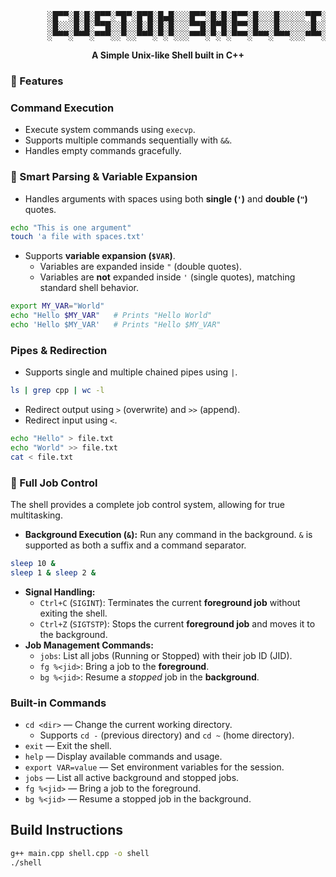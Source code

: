 <p align="center">
<pre>
       ░█▀▀░█░█░█▀▀░▀█▀░█▀█░█▄█░░░█▀▀░█░█░█▀▀░█░░░█░░░░░▀█▀░█▀█░░░█▀▀░█▀█░█▀█
       ░█░░░█░█░▀▀█░░█░░█░█░█░█░░░▀▀█░█▀█░█▀▀░█░░░█░░░░░░█░░█░█░░░█░░░█▀▀░█▀▀
       ░▀▀▀░▀▀▀░▀▀▀░░▀░░▀▀▀░▀░▀░░░▀▀▀░▀░▀░▀▀▀░▀▀▀░▀▀▀░░░▀▀▀░▀░▀░░░▀▀▀░▀░░░▀░░
</pre>
</p>

<p align="center">
<b>A Simple Unix-like Shell built in C++</b>
</p>

### 🚀 Features

### Command Execution

  * Execute system commands using `execvp`.
  * Supports multiple commands sequentially with `&&`.
  * Handles empty commands gracefully.

### 🧠 Smart Parsing & Variable Expansion

  * Handles arguments with spaces using both **single (`'`)** and **double (`"`)** quotes.
  ```bash
  echo "This is one argument"
  touch 'a file with spaces.txt'
  ```
  * Supports **variable expansion (`$VAR`)**.
    * Variables are expanded inside `"` (double quotes).
    * Variables are **not** expanded inside `'` (single quotes), matching standard shell behavior.
  <!-- end list -->
  ```bash
  export MY_VAR="World"
  echo "Hello $MY_VAR"   # Prints "Hello World"
  echo 'Hello $MY_VAR'   # Prints "Hello $MY_VAR"
  ```

### Pipes & Redirection

  * Supports single and multiple chained pipes using `|`.
  ```bash
  ls | grep cpp | wc -l
  ```
  * Redirect output using `>` (overwrite) and `>>` (append).
  * Redirect input using `<`.
  ```bash
  echo "Hello" > file.txt
  echo "World" >> file.txt
  cat < file.txt
  ```

### 🔧 Full Job Control

The shell provides a complete job control system, allowing for true multitasking.

  * **Background Execution (`&`):** Run any command in the background. `&` is supported as both a suffix and a command separator.
  ```bash
  sleep 10 &
  sleep 1 & sleep 2 &
  ```
  * **Signal Handling:**
    * `Ctrl+C` (`SIGINT`): Terminates the current **foreground job** without exiting the shell.
    * `Ctrl+Z` (`SIGTSTP`): Stops the current **foreground job** and moves it to the background.
  * **Job Management Commands:**
    * `jobs`: List all jobs (Running or Stopped) with their job ID (JID).
    * `fg %<jid>`: Bring a job to the **foreground**.
    * `bg %<jid>`: Resume a *stopped* job in the **background**.

### Built-in Commands

  * `cd <dir>` — Change the current working directory.
    * Supports `cd -` (previous directory) and `cd ~` (home directory).
  * `exit` — Exit the shell.
  * `help` — Display available commands and usage.
  * `export VAR=value` — Set environment variables for the session.
  * `jobs` — List all active background and stopped jobs.
  * `fg %<jid>` — Bring a job to the foreground.
  * `bg %<jid>` — Resume a stopped job in the background.

## Build Instructions

```bash
g++ main.cpp shell.cpp -o shell
./shell
```